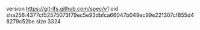 version https://git-lfs.github.com/spec/v1
oid sha256:4377cf52575073f79ec5e93dbfca66047b049ec99e221307cf855d48279c52be
size 3324
